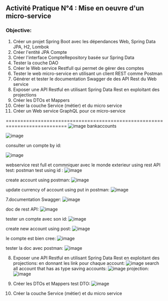 ## Activité Pratique N°4 : Mise en oeuvre d'un micro-service 

### Objective:

1. Créer un projet Spring Boot avec les dépendances Web, Spring Data JPA, H2, Lombok
2. Créer l'entité JPA Compte
3. Créer l'interface CompteRepository basée sur Spring Data
4. Tester la couche DAO
5. Créer le Web service Restfull qui permet de gérer des comptes
6. Tester le web micro-service en utilisant un client REST comme Postman
7. Générer et tester le documentation Swagger de des API Rest du Web service
8. Exposer une API Restful en utilisant Spring Data Rest en exploitant des projections
9. Créer les DTOs et Mappers
10. Créer la couche Service (métier) et du micro service
11. Créer un Web service GraphQL pour ce micro-service 
        
        
===========================================================================
![image](https://github.com/lam843/TP4_micro-service/assets/78732216/97627e4d-2383-4894-829c-18d4f6189f3b)
bankaccounts

![image](https://github.com/lam843/TP4_micro-service/assets/78732216/96cfb8c9-ba34-4716-a67d-43655decf2f7)

consulter un compte by id:

![image](https://github.com/lam843/TP4_micro-service/assets/78732216/bad09a1e-3709-4e6f-a9c3-50a5df715cd4)

webservice rest full et commniquer avec le monde exterieur using rest API test:
postman test using id :
![image](https://github.com/lam843/TP4_micro-service/assets/78732216/9b5e61e6-266c-4681-93ce-265502eb96b7)

create account using postman:
![image](https://github.com/lam843/TP4_micro-service/assets/78732216/818afbd9-b650-4e68-a535-e5ee3da3c595)

update currency of account using put in postman:
![image](https://github.com/lam843/TP4_micro-service/assets/78732216/b018e20d-1dbb-4a6b-96fe-4c7fd724954b)

7.documentation Swagger:
![image](https://github.com/lam843/TP4_micro-service/assets/78732216/a7d755f8-6af8-4420-8df2-b510c4585fbb)

doc de rest API:
![image](https://github.com/lam843/TP4_micro-service/assets/78732216/08f3dfd6-d9c0-4e35-b27c-49235cf4fd84)

tester un compte avec son id: 
![image](https://github.com/lam843/TP4_micro-service/assets/78732216/7761591b-6db6-4e91-a35f-e7870c6b4411)

create new account using post:
![image](https://github.com/lam843/TP4_micro-service/assets/78732216/864f8ce1-6d2d-4a7b-8252-d1d37b3d6790)

le compte est bien cree:
![image](https://github.com/lam843/TP4_micro-service/assets/78732216/c009d80d-9166-45c8-ac5e-742e2aa4b6db)

tester la doc avec postman:
![image](https://github.com/lam843/TP4_micro-service/assets/78732216/9d04a811-a431-41d1-8545-58f8d96d3073)


8. Exposer une API Restful en utilisant Spring Data Rest en exploitant des projections:
en donnant les link pour chaque account:
![image](https://github.com/lam843/TP4_micro-service/assets/78732216/323b6ef1-f2c2-4f98-b34c-d4dd987811e4)
search all account that has as type saving accounts:
![image](https://github.com/lam843/TP4_micro-service/assets/78732216/8348957f-ce35-44d8-81ad-e4b607abbe84)
projection:
![image](https://github.com/lam843/TP4_micro-service/assets/78732216/01eb3352-49e0-4299-8af8-6a65c05a774a)



9. Créer les DTOs et Mappers
test DTO:
![image](https://github.com/lam843/TP4_micro-service/assets/78732216/cad65da8-e074-442a-a797-e6c5898328a0)


10. Créer la couche Service (métier) et du micro service













